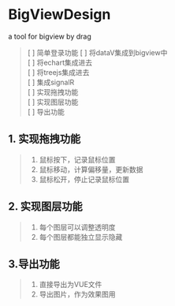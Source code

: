 # BigViewDesign
a tool for bigview by drag

> [ ] 简单登录功能
> [ ] 将dataV集成到bigview中  
> [ ] 将echart集成进去  
> [ ] 将treejs集成进去  
> [ ] 集成signalR  
> [ ] 实现拖拽功能  
> [ ] 实现图层功能  
> [ ] 导出功能  
## 1. 实现拖拽功能
> 1. 鼠标按下，记录鼠标位置
> 2. 鼠标移动，计算偏移量，更新数据
> 3. 鼠标松开，停止记录鼠标位置
## 2. 实现图层功能
> 1. 每个图层可以调整透明度
> 2. 每个图层都能独立显示隐藏
## 3.导出功能
> 1. 直接导出为VUE文件
> 2. 导出图片，作为效果图用



